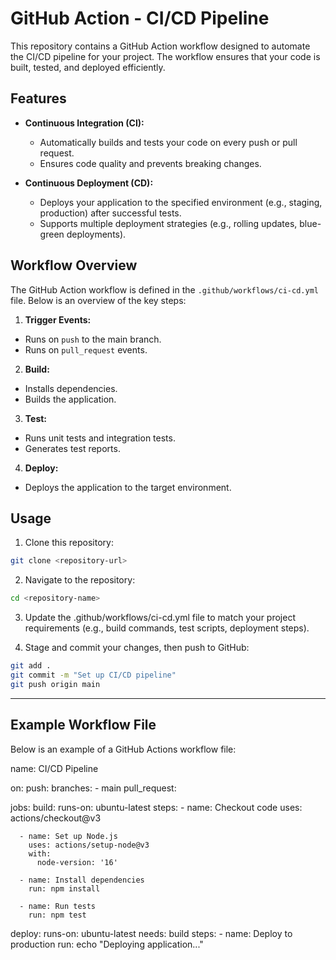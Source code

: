 # GitHub Action - CI/CD Pipeline

This repository contains a GitHub Action workflow designed to automate the CI/CD pipeline for your project. The workflow ensures that your code is built, tested, and deployed efficiently.

## Features

- **Continuous Integration (CI):**

  - Automatically builds and tests your code on every push or pull request.
  - Ensures code quality and prevents breaking changes.

- **Continuous Deployment (CD):**
  - Deploys your application to the specified environment (e.g., staging, production) after successful tests.
  - Supports multiple deployment strategies (e.g., rolling updates, blue-green deployments).

## Workflow Overview

The GitHub Action workflow is defined in the `.github/workflows/ci-cd.yml` file. Below is an overview of the key steps:

1. **Trigger Events:**

- Runs on `push` to the main branch.
- Runs on `pull_request` events.

2. **Build:**

- Installs dependencies.
- Builds the application.

3. **Test:**

- Runs unit tests and integration tests.
- Generates test reports.

4. **Deploy:**

- Deploys the application to the target environment.

## Usage

1. Clone this repository:

```bash
git clone <repository-url>
```

2. Navigate to the repository:

```bash
cd <repository-name>
```

3. Update the .github/workflows/ci-cd.yml file to match your project requirements (e.g., build commands, test scripts, deployment steps).

4. Stage and commit your changes, then push to GitHub:

```bash
git add .
git commit -m "Set up CI/CD pipeline"
git push origin main
```

---

## Example Workflow File

Below is an example of a GitHub Actions workflow file:

name: CI/CD Pipeline

on:
push:
branches: - main
pull_request:

jobs:
build:
runs-on: ubuntu-latest
steps: - name: Checkout code
uses: actions/checkout@v3

      - name: Set up Node.js
        uses: actions/setup-node@v3
        with:
          node-version: '16'

      - name: Install dependencies
        run: npm install

      - name: Run tests
        run: npm test

deploy:
runs-on: ubuntu-latest
needs: build
steps: - name: Deploy to production
run: echo "Deploying application..."
